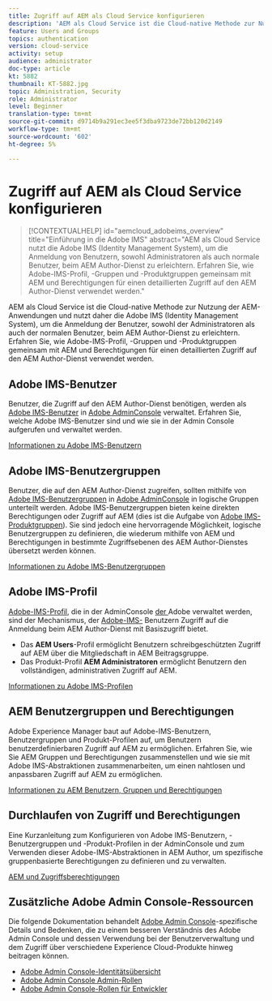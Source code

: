 ```yaml
---
title: Zugriff auf AEM als Cloud Service konfigurieren
description: 'AEM als Cloud Service ist die Cloud-native Methode zur Nutzung der AEM-Anwendungen und nutzt daher die Adobe IMS (Identity Management System), um die Anmeldung von Benutzern, sowohl Administratoren als auch regulären Benutzern, beim AEM Author-Dienst zu erleichtern. Erfahren Sie, wie Adobe-IMS-Benutzer, -Benutzergruppen und -Produkt-Profil zusammen mit AEM Gruppen und Berechtigungen für den Zugriff auf AEM Author verwendet werden.  '
feature: Users and Groups
topics: authentication
version: cloud-service
activity: setup
audience: administrator
doc-type: article
kt: 5882
thumbnail: KT-5882.jpg
topic: Administration, Security
role: Administrator
level: Beginner
translation-type: tm+mt
source-git-commit: d9714b9a291ec3ee5f3dba9723de72bb120d2149
workflow-type: tm+mt
source-wordcount: '602'
ht-degree: 5%

---
```



# Zugriff auf AEM als Cloud Service konfigurieren

>[!CONTEXTUALHELP]
>id="aemcloud_adobeims_overview"
>title="Einführung in die Adobe IMS"
>abstract="AEM als Cloud Service nutzt die Adobe IMS (Identity Management System), um die Anmeldung von Benutzern, sowohl Administratoren als auch normale Benutzer, beim AEM Author-Dienst zu erleichtern. Erfahren Sie, wie Adobe-IMS-Profil, -Gruppen und -Produktgruppen gemeinsam mit AEM und Berechtigungen für einen detaillierten Zugriff auf den AEM Author-Dienst verwendet werden."

AEM als Cloud Service ist die Cloud-native Methode zur Nutzung der AEM-Anwendungen und nutzt daher die Adobe IMS (Identity Management System), um die Anmeldung der Benutzer, sowohl der Administratoren als auch der normalen Benutzer, beim AEM Author-Dienst zu erleichtern. Erfahren Sie, wie Adobe-IMS-Profil, -Gruppen und -Produktgruppen gemeinsam mit AEM und Berechtigungen für einen detaillierten Zugriff auf den AEM Author-Dienst verwendet werden.

## Adobe IMS-Benutzer

Benutzer, die Zugriff auf den AEM Author-Dienst benötigen, werden als [Adobe IMS-Benutzer](https://helpx.adobe.com/de/enterprise/using/set-up-identity.html) in [Adobe AdminConsole](https://adminconsole.adobe.com) verwaltet. Erfahren Sie, welche Adobe IMS-Benutzer sind und wie sie in der Admin Console aufgerufen und verwaltet werden.

[Informationen zu Adobe IMS-Benutzern](./adobe-ims-users.md)

## Adobe IMS-Benutzergruppen

Benutzer, die auf den AEM Author-Dienst zugreifen, sollten mithilfe von [Adobe IMS-Benutzergruppen](https://helpx.adobe.com/enterprise/using/user-groups.html) in [Adobe AdminConsole](https://adminconsole.adobe.com) in logische Gruppen unterteilt werden. Adobe IMS-Benutzergruppen bieten keine direkten Berechtigungen oder Zugriff auf AEM (dies ist die Aufgabe von [Adobe IMS-Produktgruppen](#adobe-ims-product-profiles)). Sie sind jedoch eine hervorragende Möglichkeit, logische Benutzergruppen zu definieren, die wiederum mithilfe von AEM und Berechtigungen in bestimmte Zugriffsebenen des AEM Author-Dienstes übersetzt werden können.

[Informationen zu Adobe IMS-Benutzergruppen](./adobe-ims-user-groups.md)

## Adobe IMS-Profil

[Adobe-IMS-Profil](https://helpx.adobe.com/enterprise/using/manage-permissions-and-roles.html), die in der AdminConsole [ der ](https://adminconsole.adobe.com)Adobe verwaltet werden, sind der Mechanismus, der  [Adobe-IMS-](#adobe-ims-users) Benutzern Zugriff auf die Anmeldung beim AEM Author-Dienst mit Basiszugriff bietet.

+ Das __AEM Users__-Profil ermöglicht Benutzern schreibgeschützten Zugriff auf AEM über die Mitgliedschaft in AEM Beitragsgruppe.
+ Das Produkt-Profil __AEM Administratoren__ ermöglicht Benutzern den vollständigen, administrativen Zugriff auf AEM.

[Informationen zu Adobe IMS-Profilen](./adobe-ims-product-profiles.md)

## AEM Benutzergruppen und Berechtigungen

Adobe Experience Manager baut auf Adobe-IMS-Benutzern, Benutzergruppen und Produkt-Profilen auf, um Benutzern benutzerdefinierbaren Zugriff auf AEM zu ermöglichen. Erfahren Sie, wie Sie AEM Gruppen und Berechtigungen zusammenstellen und wie sie mit Adobe IMS-Abstraktionen zusammenarbeiten, um einen nahtlosen und anpassbaren Zugriff auf AEM zu ermöglichen.

[Informationen zu AEM Benutzern, Gruppen und Berechtigungen](./aem-users-groups-and-permissions.md)

## Durchlaufen von Zugriff und Berechtigungen

Eine Kurzanleitung zum Konfigurieren von Adobe IMS-Benutzern, -Benutzergruppen und -Produkt-Profilen in der AdminConsole und zum Verwenden dieser Adobe-IMS-Abstraktionen in AEM Author, um spezifische gruppenbasierte Berechtigungen zu definieren und zu verwalten.

[AEM und Zugriffsberechtigungen](./walk-through.md)

## Zusätzliche Adobe Admin Console-Ressourcen

Die folgende Dokumentation behandelt [Adobe Admin Console](https://adminconsole.adobe.com)-spezifische Details und Bedenken, die zu einem besseren Verständnis des Adobe Admin Console und dessen Verwendung bei der Benutzerverwaltung und dem Zugriff über verschiedene Experience Cloud-Produkte hinweg beitragen können.

+ [Adobe Admin Console-Identitätsübersicht](https://helpx.adobe.com/enterprise/using/identity.html)
+ [Adobe Admin Console Admin-Rollen](https://helpx.adobe.com/de/enterprise/using/admin-roles.html)
+ [Adobe Admin Console-Rollen für Entwickler](https://helpx.adobe.com/de/enterprise/using/manage-developers.html)